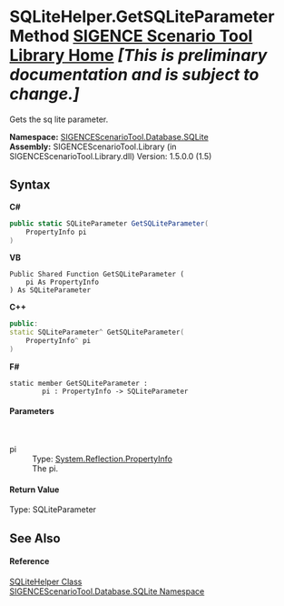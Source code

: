 # SQLiteHelper.GetSQLiteParameter Method <a href="https://github.com/ObiWanLansi/SIGENCE-Scenario-Tool">SIGENCE Scenario Tool Library Home</a> _**\[This is preliminary documentation and is subject to change.\]**_

Gets the sq lite parameter.

**Namespace:**&nbsp;<a href="9abc4c9d-bd6b-be08-3b38-e3df74b989d8.md">SIGENCEScenarioTool.Database.SQLite</a><br />**Assembly:**&nbsp;SIGENCEScenarioTool.Library (in SIGENCEScenarioTool.Library.dll) Version: 1.5.0.0 (1.5)

## Syntax

**C#**<br />
``` C#
public static SQLiteParameter GetSQLiteParameter(
	PropertyInfo pi
)
```

**VB**<br />
``` VB
Public Shared Function GetSQLiteParameter ( 
	pi As PropertyInfo
) As SQLiteParameter
```

**C++**<br />
``` C++
public:
static SQLiteParameter^ GetSQLiteParameter(
	PropertyInfo^ pi
)
```

**F#**<br />
``` F#
static member GetSQLiteParameter : 
        pi : PropertyInfo -> SQLiteParameter 

```


#### Parameters
&nbsp;<dl><dt>pi</dt><dd>Type: <a href="http://msdn2.microsoft.com/en-us/library/8z852kf5" target="_blank">System.Reflection.PropertyInfo</a><br />The pi.</dd></dl>

#### Return Value
Type: SQLiteParameter<br />

## See Also


#### Reference
<a href="0786f371-53e8-a8c0-0aa8-7a377f772474.md">SQLiteHelper Class</a><br /><a href="9abc4c9d-bd6b-be08-3b38-e3df74b989d8.md">SIGENCEScenarioTool.Database.SQLite Namespace</a><br />